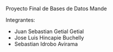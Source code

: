 Proyecto Final de Bases de Datos
Mande

Integrantes:
- Juan Sebastian Getial Getial
- Jose Luis Hincapie Buchelly
- Sebastian Idrobo Avirama
